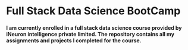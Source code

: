 # Full Stack Data Science BootCamp

#### I am currently enrolled in a full stack data science course provided by iNeuron intelligence private limited. The repository contains all my assignments and projects I completed for the course.

